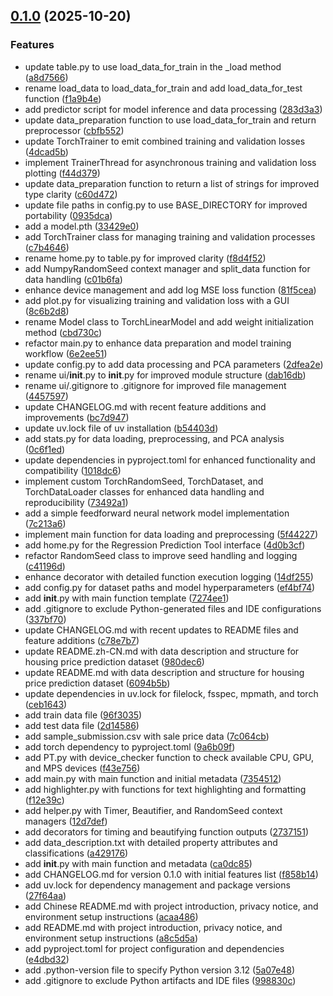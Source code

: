 <!-- insertion marker -->
<a name="0.1.0"></a>

## [0.1.0](https://github.com///compare/998830ce45a9120223b383305af1ed4d64ad1623...0.1.0) (2025-10-20)

### Features

- update table.py to use load_data_for_train in the _load method ([a8d7566](https://github.com///commit/a8d7566f711ecfe315314e29b03fd3474b5a48d6))
- rename load_data to load_data_for_train and add load_data_for_test function ([f1a9b4e](https://github.com///commit/f1a9b4e4b35df7e018be1e0c405addf54eef7e15))
- add predictor script for model inference and data processing ([283d3a3](https://github.com///commit/283d3a34eca16b0a17e7c0412c5b1fda2484271c))
- update data_preparation function to use load_data_for_train and return preprocessor ([cbfb552](https://github.com///commit/cbfb5522a46abdacb68aef09f85480f810547e5f))
- update TorchTrainer to emit combined training and validation losses ([4dcad5b](https://github.com///commit/4dcad5b8a58a1bf892ec53145af7ac3a0ca42bcd))
- implement TrainerThread for asynchronous training and validation loss plotting ([f44d379](https://github.com///commit/f44d37973efd8da615215f4731bdbb4781abe9a9))
- update data_preparation function to return a list of strings for improved type clarity ([c60d472](https://github.com///commit/c60d472d49524d4b189c11804cd06143bd7916ed))
- update file paths in config.py to use BASE_DIRECTORY for improved portability ([0935dca](https://github.com///commit/0935dca3aa7c3bceeb11810de59fd3054e570c43))
- add a model.pth ([33429e0](https://github.com///commit/33429e0488060fc66f86e7bf14379b5b0f8762fd))
- add TorchTrainer class for managing training and validation processes ([c7b4646](https://github.com///commit/c7b464636cc8bb16c8eb8e184410541824e4d06e))
- rename home.py to table.py for improved clarity ([f8d4f52](https://github.com///commit/f8d4f527fb24a8a067b2bf4830281613b0867863))
- add NumpyRandomSeed context manager and split_data function for data handling ([c01b6fa](https://github.com///commit/c01b6fa707637809cf9ca1d5300f18ebdcda2dd9))
- enhance device management and add log MSE loss function ([81f5cea](https://github.com///commit/81f5cea80e06c73a58694c14105ba57d6fd61375))
- add plot.py for visualizing training and validation loss with a GUI ([8c6b2d8](https://github.com///commit/8c6b2d8eb6bf363b3ed96567db0899913b703c79))
- rename Model class to TorchLinearModel and add weight initialization method ([cbd730c](https://github.com///commit/cbd730c24708c2e590e42e987d0cec97218b2d50))
- refactor main.py to enhance data preparation and model training workflow ([6e2ee51](https://github.com///commit/6e2ee51f9f66885b1f47b39a182275cc28535680))
- update config.py to add data processing and PCA parameters ([2dfea2e](https://github.com///commit/2dfea2e81e65c7e88e388bd73da8fbd2c3df11ab))
- rename ui/__init__.py to __init__.py for improved module structure ([dab16db](https://github.com///commit/dab16db831e77496ad2398d02f5d71fd73baefa0))
- rename ui/.gitignore to .gitignore for improved file management ([4457597](https://github.com///commit/44575970479451d40704b7c1fcef8adf141e4047))
- update CHANGELOG.md with recent feature additions and improvements ([bc7d947](https://github.com///commit/bc7d9478812c060691bf420bac0f2b08cdf28f19))
- update uv.lock file of uv installation ([b54403d](https://github.com///commit/b54403d6dfb64ba7b57de7a98cdf1e5f2fa45f7b))
- add stats.py for data loading, preprocessing, and PCA analysis ([0c6f1ed](https://github.com///commit/0c6f1edce91c366fffb48daf029285d5792b32dd))
- update dependencies in pyproject.toml for enhanced functionality and compatibility ([1018dc6](https://github.com///commit/1018dc6e9249d2fecaa8ad395a41a8b0715fbdd7))
- implement custom TorchRandomSeed, TorchDataset, and TorchDataLoader classes for enhanced data handling and reproducibility ([73492a1](https://github.com///commit/73492a1a00c2ffcd2606aa68583ae752b4c33137))
- add a simple feedforward neural network model implementation ([7c213a6](https://github.com///commit/7c213a651ff0960aa0440b9c4ea3acbd9cf73d47))
- implement main function for data loading and preprocessing ([5f44227](https://github.com///commit/5f44227adbe75b7b0c3e13b8d669f82fbc8b9bd4))
- add home.py for the Regression Prediction Tool interface ([4d0b3cf](https://github.com///commit/4d0b3cf582d58a8d4f6cdc792c3e77f6d6ae24aa))
- refactor RandomSeed class to improve seed handling and logging ([c41196d](https://github.com///commit/c41196dccde48163fa27f4f4b518128329661b07))
- enhance decorator with detailed function execution logging ([14df255](https://github.com///commit/14df255f21a48f8efc4a84e4c105f83bb58c87f3))
- add config.py for dataset paths and model hyperparameters ([ef4bf74](https://github.com///commit/ef4bf74bc12931851a0f660a33880fb4a63170ac))
- add __init__.py with main function template ([7274ee1](https://github.com///commit/7274ee1883ce44c602be28c8a96950001d48da33))
- add .gitignore to exclude Python-generated files and IDE configurations ([337bf70](https://github.com///commit/337bf7068ae1f465ab5e4cfc40bff90add6844a7))
- update CHANGELOG.md with recent updates to README files and feature additions ([c78e7b7](https://github.com///commit/c78e7b75508975932331a41edb97958a36bff761))
- update README.zh-CN.md with data description and structure for housing price prediction dataset ([980dec6](https://github.com///commit/980dec6474e9a3944661abf10b0bf5bc3bf905d6))
- update README.md with data description and structure for housing price prediction dataset ([6094b5b](https://github.com///commit/6094b5badefd517fd2a47bda195e88dd80661108))
- update dependencies in uv.lock for filelock, fsspec, mpmath, and torch ([ceb1643](https://github.com///commit/ceb16434e3a93c1f6528102f9f03bbedcfffbd6d))
- add train data file ([96f3035](https://github.com///commit/96f30357648f69a7ed3e1b78dfb1903b7d288753))
- add test data file ([2d14586](https://github.com///commit/2d14586882248a3142785a46b9cd53d0399b3888))
- add sample_submission.csv with sale price data ([7c064cb](https://github.com///commit/7c064cbbbf15693a1c2ee88f77a2d7343f214deb))
- add torch dependency to pyproject.toml ([9a6b09f](https://github.com///commit/9a6b09f77b77283fcd5421bf389ea223bc724af5))
- add PT.py with device_checker function to check available CPU, GPU, and MPS devices ([f43e756](https://github.com///commit/f43e7564615c131d747ba9ca663ef2c805467540))
- add main.py with main function and initial metadata ([7354512](https://github.com///commit/7354512e667d1099e5c60c1c5df4b0ecac55261a))
- add highlighter.py with functions for text highlighting and formatting ([f12e39c](https://github.com///commit/f12e39c77033ad7de2794583a967c85336f648b7))
- add helper.py with Timer, Beautifier, and RandomSeed context managers ([12d7def](https://github.com///commit/12d7defee820a8993576670803e4d3b2ca896b07))
- add decorators for timing and beautifying function outputs ([2737151](https://github.com///commit/27371511fb1c185a946408440ef4ebfcf1fd2266))
- add data_description.txt with detailed property attributes and classifications ([a429176](https://github.com///commit/a429176e0103af29c851888a145d56c68eff1c27))
- add __init__.py with main function and metadata ([ca0dc85](https://github.com///commit/ca0dc85e34f682010587626208b1be2a489694c7))
- add CHANGELOG.md for version 0.1.0 with initial features list ([f858b14](https://github.com///commit/f858b148aa7a955b422c8888c98c52b491572369))
- add uv.lock for dependency management and package versions ([27f64aa](https://github.com///commit/27f64aa1909d4d8270bb03065bc1451c4b857125))
- add Chinese README.md with project introduction, privacy notice, and environment setup instructions ([acaa486](https://github.com///commit/acaa48688def487846833f3742bce6a966325e6a))
- add README.md with project introduction, privacy notice, and environment setup instructions ([a8c5d5a](https://github.com///commit/a8c5d5a9ac9881e5ab4f603b10dc64629055fbb4))
- add pyproject.toml for project configuration and dependencies ([e4dbd32](https://github.com///commit/e4dbd3231fc8ae04a177e5b1a6b54dfa6645cec3))
- add .python-version file to specify Python version 3.12 ([5a07e48](https://github.com///commit/5a07e48899f0397f073d4b681a6b4577f0d1cdd1))
- add .gitignore to exclude Python artifacts and IDE files ([998830c](https://github.com///commit/998830ce45a9120223b383305af1ed4d64ad1623))

